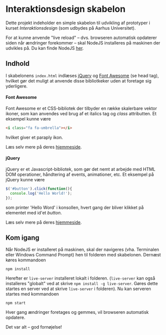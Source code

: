 # Interaktionsdesign skabelon
Dette projekt indeholder en simple skabelon til udvikling af prototyper i kurset
*Interaktionsdesign* (som udbydes på Aarhus Universitet).

For at kunne anvende "live reload" – dvs. browseren automatisk opdaterer siden når
ændringer forekommer – skal NodeJS installeres på maskinen der udvikles på. Du kan finde NodeJS [her](https://nodejs.org/en/).


## Indhold
I skabelonens `index.html` indlæses [jQuery](https://jquery.com/) og [Font Awesome](http://fontawesome.io/) (se head tag), hvilket gør det muligt at anvende disse bibliotkeker uden at foretage sig yderligere.

#### Font Awesome
Font Awesome er et CSS-bibliotek der tilbyder en række skalerbare vektor ikoner, som kan anvendes ved brug af et italics tag og *class* attributten. Et eksempel kunne være

```html
<i class="fa fa-umbrella"></i>
```
hvilket giver et paraply ikon.

Læs selv mere på deres [hjemmeside](http://fontawesome.io/).

#### jQuery
jQuery er et Javascript-bibliotek, som gør det nemt at arbejde med HTML DOM operationer, håndtering af events, animationer, etc. Et eksempel på jQuery kunne være

```javascript
$('#button').click(function(){
  console.log('Hello World!');
});
```

som printer 'Hello Word' i konsollen, hvert gang der bliver klikket på elementet med id'et *button*.

Læs selv mere på deres [hjemmeside](http://jquery.com/).

## Kom igang
Når NodeJS er installeret på maskinen, skal der navigeres (vha. Terminalen eller Windows Command Prompt) hen til folderen med skabelonen. Dernæst køres kommandoen

```
npm install
```

Herefter er `live-server` installeret lokalt i folderen. (`live-server` kan også installeres "globalt" ved at skrive `npm install -g live-server`. Gøres dette startes en server ved at skrive `live-server` i folderen). Nu kan serveren startes med kommandoen

```
npm start
```

Hver gang ændringer foretages og gemmes, vil browseren automatisk opdatere.

Det var alt – god fornøjelse!
